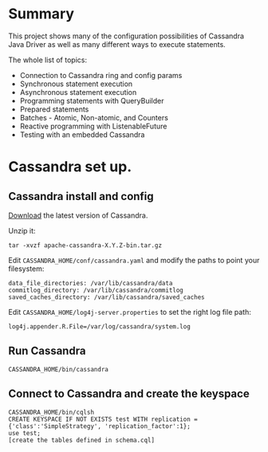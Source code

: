# Summary

This project shows many of the configuration possibilities of Cassandra Java Driver as well as
many different ways to execute statements.

The whole list of topics:

*	Connection to Cassandra ring and config params
*	Synchronous statement execution
*	Asynchronous statement execution
*	Programming statements with QueryBuilder
*	Prepared statements
*	Batches - Atomic, Non-atomic, and Counters
*	Reactive programming with ListenableFuture
*	Testing with an embedded Cassandra

# Cassandra set up.

## Cassandra install and config

[Download](http://cassandra.apache.org/download/) the latest version of Cassandra.

Unzip it:

	tar -xvzf apache-cassandra-X.Y.Z-bin.tar.gz


Edit `CASSANDRA_HOME/conf/cassandra.yaml` and modify the paths to point your filesystem:

	data_file_directories: /var/lib/cassandra/data
	commitlog_directory: /var/lib/cassandra/commitlog
	saved_caches_directory: /var/lib/cassandra/saved_caches

Edit `CASSANDRA_HOME/log4j-server.properties` to set the right log file path:

	log4j.appender.R.File=/var/log/cassandra/system.log

## Run Cassandra

	CASSANDRA_HOME/bin/cassandra

## Connect to Cassandra and create the keyspace

	CASSANDRA_HOME/bin/cqlsh
	CREATE KEYSPACE IF NOT EXISTS test WITH replication = {'class':'SimpleStrategy', 'replication_factor':1};
	use test;
	[create the tables defined in schema.cql]

